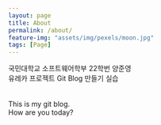 ```yaml
---
layout: page
title: About
permalink: /about/
feature-img: "assets/img/pexels/moon.jpg"
tags: [Page]
---
```


국민대학교 소프트웨어학부 22학번 양준영  
유레카 프로젝트 Git Blog 만들기 실습
<br><br><br>
This is my git blog.  
How are you today?